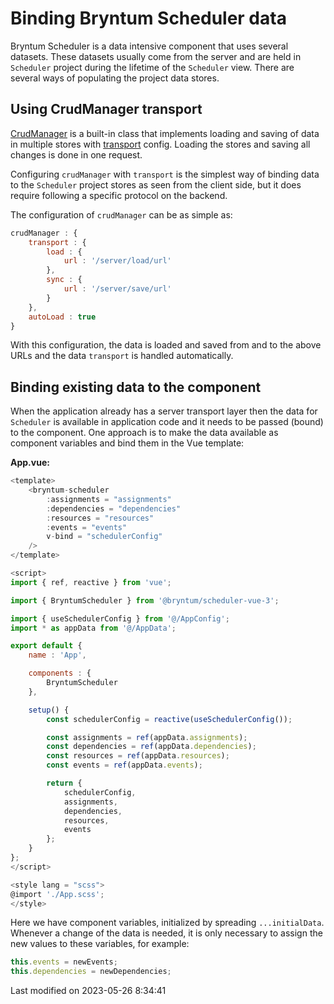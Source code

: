 # Binding Bryntum Scheduler data

Bryntum Scheduler is a data intensive component that uses several datasets. These datasets usually come from the server
and are held in `Scheduler` project during the lifetime of the `Scheduler` view. There are several ways of populating the
project data stores.

## Using CrudManager transport

[CrudManager](#Scheduler/data/CrudManager) is a built-in class that implements loading and saving of data in multiple
stores with [transport](#Scheduler/data/CrudManager#config-transport) config. Loading the stores and saving all
changes is done in one request.

Configuring `crudManager` with `transport` is the simplest way of binding data to the `Scheduler` project stores as seen
from the client side, but it does require following a specific protocol on the backend.

The configuration of `crudManager` can be as simple as:

```javascript
crudManager : {
    transport : {
        load : {
            url : '/server/load/url'
        },
        sync : {
            url : '/server/save/url'
        }
    },
    autoLoad : true
}
```

With this configuration, the data is loaded and saved from and to the above URLs and the data `transport` is handled
automatically.

## Binding existing data to the component

When the application already has a server transport layer then the data for `Scheduler` is available in application
code and it needs to be passed (bound) to the component. One approach is to make the data available as component
variables and bind them in the Vue template:

**App.vue:**

```javascript
<template>
    <bryntum-scheduler
        :assignments = "assignments"
        :dependencies = "dependencies"
        :resources = "resources"
        :events = "events"
        v-bind = "schedulerConfig"
    />
</template>

<script>
import { ref, reactive } from 'vue';

import { BryntumScheduler } from '@bryntum/scheduler-vue-3';

import { useSchedulerConfig } from '@/AppConfig';
import * as appData from '@/AppData';

export default {
    name : 'App',

    components : {
        BryntumScheduler
    },

    setup() {
        const schedulerConfig = reactive(useSchedulerConfig());

        const assignments = ref(appData.assignments);
        const dependencies = ref(appData.dependencies);
        const resources = ref(appData.resources);
        const events = ref(appData.events);

        return {
            schedulerConfig,
            assignments,
            dependencies,
            resources,
            events
        };
    }
};
</script>

<style lang = "scss">
@import './App.scss';
</style>
```

Here we have component variables, initialized by spreading `...initialData`. Whenever a change of the data is needed,
it is only necessary to assign the new values to these variables, for example:

```javascript
this.events = newEvents;
this.dependencies = newDependencies;
```



<p class="last-modified">Last modified on 2023-05-26 8:34:41</p>